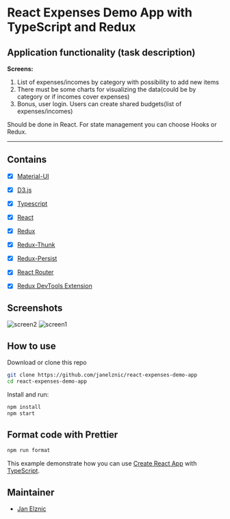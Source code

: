 # React Expenses Demo App with TypeScript and Redux


## Application functionality (task description)

__Screens:__
1. List of expenses/incomes by category with possibility to add new items
2. There must be some charts for visualizing the data(could be by category or if incomes cover expenses)
3. Bonus, user login. Users can create shared budgets(list of expenses/incomes)

Should be done in React. For state management you can choose Hooks or Redux.

___

## Contains
-   [x] [Material-UI](https://github.com/mui-org/material-ui)
-   [x] [D3.js](https://d3js.org/)
-   [x] [Typescript](https://www.typescriptlang.org/)
-   [x] [React](https://facebook.github.io/react/)
-   [x] [Redux](https://github.com/reactjs/redux)
-   [x] [Redux-Thunk](https://github.com/gaearon/redux-thunk)
-   [x] [Redux-Persist](https://github.com/rt2zz/redux-persist)
-   [x] [React Router](https://github.com/ReactTraining/react-router)
-   [x] [Redux DevTools Extension](https://github.com/zalmoxisus/redux-devtools-extension)


## Screenshots
![screen2](https://user-images.githubusercontent.com/1569401/62678318-77b1c600-b9b1-11e9-9480-7cb989067816.png)
![screen1](https://user-images.githubusercontent.com/1569401/62678307-71234e80-b9b1-11e9-8cfe-9a1e6a914825.png)


## How to use

Download or clone this repo
```bash
git clone https://github.com/janelznic/react-expenses-demo-app
cd react-expenses-demo-app
```

Install and run:
```bash
npm install
npm start
```


## Format code with Prettier
```bash
npm run format
```


This example demonstrate how you can use [Create React App](https://github.com/facebookincubator/create-react-app) with [TypeScript](https://github.com/Microsoft/TypeScript).

## Maintainer
-   [Jan Elznic](https://janelznic.cz)
